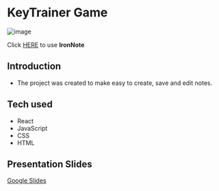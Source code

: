 # KeyTrainer Game

![image](https://user-images.githubusercontent.com/83282533/124975178-0875fe00-e02e-11eb-8c92-ecf20c584c55.png)

Click [HERE](https://60e74adee5c754081b1ff141--wonderful-shirley-6740f3.netlify.app/) to use **IronNote**

## Introduction

- The project was created to make easy to create, save and edit notes.

## Tech used

- React
- JavaScript
- CSS
- HTML

## Presentation Slides

[Google Slides](https://docs.google.com/presentation/d/1K8coC5Gj7vR-w9FrAqzc0j1uvVGJ4SJPHPMB6yiHeAY/edit#slide=id.gbfb48511d5_1_16790)
